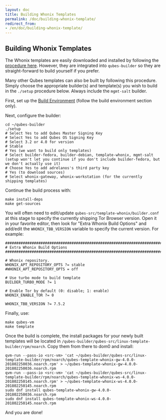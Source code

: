 ```yaml
---
layout: doc
title: Building Whonix Templates
permalink: /doc/building-whonix-template/
redirect_from:
- /en/doc/building-whonix-template/
---
```


## Building Whonix Templates

The Whonix templates are easily downloaded and installed by following the [procedure here](/doc/whonix/install/).
However, they are integrated into `qubes-builder` so they are straight-forward to build yourself if you prefer.

Many other Qubes templates can also be built by following this procedure.
Simply choose the appropriate builder(s) and template(s) you wish to build in the `./setup` procedure below.
Always include the `mgmt-salt` builder.

First, set up the [Build Environment](/doc/qubes-r3-building/#build-environment) (follow the build environment section only).

Next, configure the builder:

~~~
cd ~/qubes-builder
./setup
# Select Yes to add Qubes Master Signing Key
# Select Yes to add Qubes OS Signing Key
# Select 3.2 or 4.0 for version
# Stable
# Yes (we want to build only templates)
# Select builder-fedora, builder-debian, template-whonix, mgmt-salt (setup won't let you continue if you don't include builder-fedora, but we don't actually use it)
# Choose Yes to add adrelanos's third party key
# Yes (to download sources)
# Select whonix-gateway, whonix-workstation (for the currently shipping templates)
~~~

Continue the build process with:

~~~
make install-deps
make get-sources
~~~

You will often need to edit/update `qubes-src/template-whonix/builder.conf` at this stage to specify the currently shipping Tor Browser version.
Open it in your favorite editor, then look for "Extra Whonix Build Options" and add/edit the `WHONIX_TBB_VERSION` variable to specify the current version.
For example:

```
################################################################################
# Extra Whonix Build Options
################################################################################

# Whonix repository.
WHONIX_APT_REPOSITORY_OPTS ?= stable
#WHONIX_APT_REPOSITORY_OPTS = off

# Use turbo mode to build template
BUILDER_TURBO_MODE ?= 1

# Enable Tor by default (0: disable; 1: enable)
WHONIX_ENABLE_TOR ?= 0

WHONIX_TBB_VERSION ?= 7.5.2
```

Finally, use:

~~~
make qubes-vm
make template
~~~
 
Once the build is complete, the install packages for your newly built templates will be located in `/qubes-builder/qubes-src/linux-template-builder/rpm/noarch`.
Copy them from there to dom0 and install:

~~~
qvm-run --pass-io <src-vm> 'cat ~/qubes-builder/qubes-src/linux-template-builder/rpm/noarch/qubes-template-whonix-gw-4.0.0-201802250036.noarch.rpm' > ~/qubes-template-whonix-gw-4.0.0-201802250036.noarch.rpm
qvm-run --pass-io <src-vm> 'cat ~/qubes-builder/qubes-src/linux-template-builder/rpm/noarch/qubes-template-whonix-ws-4.0.0-201802250145.noarch.rpm' > ~/qubes-template-whonix-ws-4.0.0-201802250145.noarch.rpm
sudo dnf install qubes-template-whonix-gw-4.0.0-201802250036.noarch.rpm
sudo dnf install qubes-template-whonix-ws-4.0.0-201802250145.noarch.rpm
~~~

And you are done!


